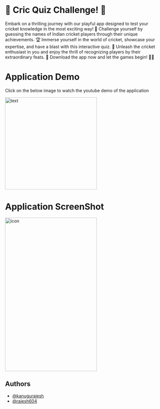 # 🏏 Cric Quiz Challenge! 🏏

Embark on a thrilling journey with our playful app designed to test your cricket knowledge in the most exciting way! 🚀 Challenge yourself by guessing the names of Indian cricket players through their unique achievements. 🏆 Immerse yourself in the world of cricket, showcase your expertise, and have a blast with this interactive quiz. 🤩 Unleash the cricket enthusiast in you and enjoy the thrill of recognizing players by their extraordinary feats. 🌟 Download the app now and let the games begin! 📲🎉

# Application Demo

<p>Click on the below image to watch the youtube demo of the application</p>

<a href="https://youtu.be/vebVT36ik60?feature=shared"><img src="https://github.com/kanugurajesh/Cric-Quiz/assets/120458029/8529fe6e-06d5-4e08-944a-218e11cce2de" alt="text" width=300 height=300></a>

# Application ScreenShot

<img src="https://github.com/kanugurajesh/Cric-Quiz/assets/120458029/7f939e0f-d0e8-43ca-8040-eb1e818d6586" alt="icon" width=300 height=500>

## Authors

- [@kanugurajesh](https://www.github.com/kanugurajesh)
- [@rajesh604](https://www.github.com/rajesh604)
